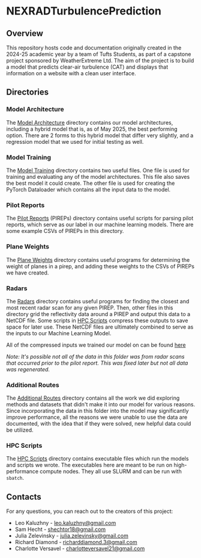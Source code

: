 # NEXRADTurbulencePrediction

## Overview
This repository hosts code and documentation originally created in the 2024-25 academic year by a team of Tufts Students, as part of a capstone project sponsored by WeatherExtreme Ltd. The aim of the project is to build a model that predicts clear-air turbulence (CAT) and displays that information on a website with a clean user interface.

## Directories

### Model Architecture
The [Model Architecture](/model_architecture/) directory contains our model
architectures, including a hybrid model that is, as of May 2025, the best 
performing option. There are 2 forms to this hybrid model that differ very
slightly, and a regression model that we used for initial testing as well.

### Model Training
The [Model Training](/model_training/) directory contains two useful files.
One file is used for training and evaluating any of the model architectures.
This file also saves the best model it could create. The other file is used
for creating the PyTorch Dataloader which contains all the input data to the
model.

### Pilot Reports
The [Pilot Reports](/pireps) (PIREPs) directory contains useful scripts for
parsing pilot reports, which serve as our label in our machine learning models.
There are some example CSVs of PIREPs in this directory.

### Plane Weights
The [Plane Weights](/plane_weights/) directory contains useful programs for
determining the weight of planes in a pirep, and adding these weights to the
CSVs of PIREPs we have created.

### Radars
The [Radars](/radars/) directory contains useful programs for finding the
closest and most recent radar scan for any given PIREP. Then, other files in
this directory grid the reflectivity data around a PIREP and output this
data to a NetCDF file. Some scripts in [HPC Scripts](/hpc_scripts) compress
these outputs to save space for later use. These NetCDF files are ultimately
combined to serve as the inputs to our Machine Learning Model.

All of the compressed inputs we trained our model on can be found 
[here](https://drive.google.com/drive/folders/1OT9lSk_fwXce2n7T9Yg8XN_Vt4FN7rBs?usp=share_link)

*Note: It's possible not all of the data in this folder was from radar scans that occurred prior to the pilot report. This was fixed later but not all data was regenerated.*

### Additional Routes
The [Additional Routes](/additional_routes/) directory contains all the work we did exploring methods and datasets 
that didn't make it into our model for various reasons. Since incorporating 
the data in this folder into the model may significantly improve performance, 
all the reasons we were unable to use the data are documented, with the idea 
that if they were solved, new helpful data could be utilized.

### HPC Scripts
The [HPC Scripts](/hpc_scripts) directory contains executable files which run
the models and scripts we wrote. The executables here are meant to be run on
high-performance compute nodes. They all use SLURM and can be run with `sbatch`.

## Contacts
For any questions, you can reach out to the creators of this project:  
* Leo Kaluzhny - [leo.kaluzhny@gmail.com](mailto:leo.kaluzhny@gmail.com)
* Sam Hecht - [shechtor18@gmail.com](mailto:shechtor18@gmail.com)
* Julia Zelevinsky - [julia.zelevinsky@gmail.com](mailto:julia.zelevinsky@gmail.com)
* Richard Diamond - [richarddiamond.3@gmail.com](mailto:richarddiamond.3@gmail.com)
* Charlotte Versavel - [charlotteversavel21@gmail.com](mailto:charlotteversavel21@gmail.com)
